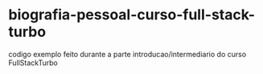# biografia-pessoal-curso-full-stack-turbo
codigo exemplo feito durante a parte introducao/intermediario do curso FullStackTurbo

